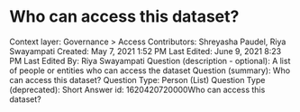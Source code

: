 # Who can access this dataset?

Context layer: Governance > Access
Contributors: Shreyasha Paudel, Riya Swayampati
Created: May 7, 2021 1:52 PM
Last Edited: June 9, 2021 8:23 PM
Last Edited By: Riya Swayampati
Question (description - optional): A list of people or entities who can access the dataset
Question (summary): Who can access this dataset? 
Question Type: Person (List)
Question Type (deprecated): Short Answer
id: 1620420720000Who can access this dataset?